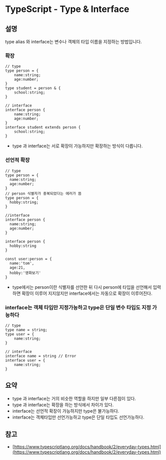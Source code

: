 # TypeScript - Type & Interface

## 설명

type alias 와 interface는 변수나 객체의 타입 이름을 지정하는 방법입니다.

### 확장

```tsx
// type
type person = {
	name:string;
	age:number;
}
type student = person & {
	school:string;
} 

// interface
interface person {
	name:string;
	age:number;
}
interface student extends person {
	school:string;
}
```

- type 과 interface는 서로 확장이 가능하지만 확장하는 방식이 다릅니다.

### 선언적 확장

```tsx
// type
type person = {
  name:string;
  age:number;
}
// person 식별자가 중복되었다는 에러가 뜸
type person = {
  hobby:string;
}

//interface
interface person {
  name:string;
  age:number;
}

interface person {
  hobby:string
}

const user:person = {
  name:'tom',
  age:21,
  hobby:'영화보기'
}
```

- type에서는 person이란 식별자를 선언한 뒤 다시 person에 타입을 선언해서 입력하면 확장이 이루어 지지않지만 interface에서는 자동으로 확장이 이루어진다.

### interface는 객체 타입만 지정가능하고 type은 단일 변수 타입도 지정 가능하다

```tsx
// type
type name = string;
type user = {
	name:string;
}

// interface
interface name = string // Error
interface user = {
	name:string;
}
```

## 요약

- type 과 interface는 거의 비슷한 역할을 하지만 일부 다른점이 있다.
- type 과 interface는 확장을 하는 방식에서 차이가 있다.
- interface는 선언적 확장이 가능하지만 type은 불가능하다.
- interface는 객체타입만 선언가능하고 type은 단일 타입도 선언가능하다.

## 참고

- [https://www.typescriptlang.org/docs/handbook/2/everyday-types.html](https://www.typescriptlang.org/docs/handbook/2/everyday-types.html)